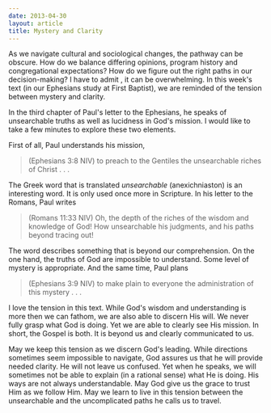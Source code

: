 ```yaml
---
date: 2013-04-30
layout: article
title: Mystery and Clarity
---
```


As we navigate cultural and sociological changes, the pathway can be obscure. How do we balance differing opinions, program history and congregational expectations? How do we figure out the right paths in our decision-making? I have to admit , it can be overwhelming. In this week's text (in our Ephesians study at First Baptist), we are reminded of the tension between mystery and clarity.

In the third chapter of Paul's letter to the Ephesians, he speaks of unsearchable truths as well as lucidness in God's mission. I would like to take a few minutes to explore these two elements. 

First of all, Paul understands his mission,

>(Ephesians 3:8 NIV) to preach to the Gentiles the unsearchable riches of Christ . . .

The Greek word that is translated *unsearchable* (anexichniaston) is an interesting word. It is only used once more in Scripture. In his letter to the Romans, Paul writes

>(Romans 11:33 NIV) Oh, the depth of the riches of the wisdom and knowledge of God! How unsearchable his judgments, and his paths beyond tracing out! 

The word describes something that is beyond our comprehension. On the one hand, the truths of God are impossible to understand. Some level of mystery is appropriate. And the same time, Paul plans

>(Ephesians 3:9 NIV) to make plain to everyone the administration of this mystery . . .

I love the tension in this text. While God's wisdom and understanding is more then we can fathom, we are also able to discern His will. We never fully grasp what God is doing. Yet we are able to clearly see His mission. In short, the Gospel is both. It is beyond us and clearly communicated to us. 

May we keep this tension as we discern God's leading. While directions sometimes seem impossible to navigate, God assures us that he will provide needed clarity.
He will not leave us confused. Yet when he speaks, we will sometimes not be able to explain (in a rational sense) what He is doing. His ways are not always understandable. May God give us the grace to trust Him as we follow Him. May we learn to live in this tension between the unsearchable and the uncomplicated paths he calls us to travel.
